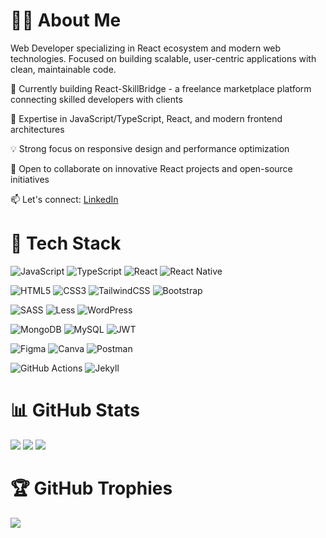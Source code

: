 # 👨‍💻 About Me
Web Developer specializing in React ecosystem and modern web technologies. Focused on building scalable, user-centric applications with clean, maintainable code.

🔨 Currently building React-SkillBridge - a freelance marketplace platform connecting skilled developers with clients

🚀 Expertise in JavaScript/TypeScript, React, and modern frontend architectures

💡 Strong focus on responsive design and performance optimization

🤝 Open to collaborate on innovative React projects and open-source initiatives

📫 Let's connect: [LinkedIn](https://www.linkedin.com/in/martynas-mockapetris)

# 🚀 Tech Stack
![JavaScript](https://img.shields.io/badge/javascript-%23323330.svg?style=for-the-badge&logo=javascript&logoColor=%23F7DF1E) ![TypeScript](https://img.shields.io/badge/typescript-%23007ACC.svg?style=for-the-badge&logo=typescript&logoColor=white) ![React](https://img.shields.io/badge/react-%2320232a.svg?style=for-the-badge&logo=react&logoColor=%2361DAFB) ![React Native](https://img.shields.io/badge/react_native-%2320232a.svg?style=for-the-badge&logo=react&logoColor=%2361DAFB)

![HTML5](https://img.shields.io/badge/html5-%23E34F26.svg?style=for-the-badge&logo=html5&logoColor=white) ![CSS3](https://img.shields.io/badge/css3-%231572B6.svg?style=for-the-badge&logo=css3&logoColor=white) ![TailwindCSS](https://img.shields.io/badge/tailwindcss-%2338B2AC.svg?style=for-the-badge&logo=tailwind-css&logoColor=white) ![Bootstrap](https://img.shields.io/badge/bootstrap-%238511FA.svg?style=for-the-badge&logo=bootstrap&logoColor=white)

![SASS](https://img.shields.io/badge/SASS-hotpink.svg?style=for-the-badge&logo=SASS&logoColor=white) ![Less](https://img.shields.io/badge/less-2B4C80?style=for-the-badge&logo=less&logoColor=white) ![WordPress](https://img.shields.io/badge/WordPress-%23117AC9.svg?style=for-the-badge&logo=WordPress&logoColor=white)

![MongoDB](https://img.shields.io/badge/MongoDB-%234ea94b.svg?style=for-the-badge&logo=mongodb&logoColor=white) ![MySQL](https://img.shields.io/badge/mysql-%2300000f.svg?style=for-the-badge&logo=mysql&logoColor=white) ![JWT](https://img.shields.io/badge/JWT-black?style=for-the-badge&logo=JSON%20web%20tokens)

![Figma](https://img.shields.io/badge/figma-%23F24E1E.svg?style=for-the-badge&logo=figma&logoColor=white) ![Canva](https://img.shields.io/badge/Canva-%2300C4CC.svg?style=for-the-badge&logo=Canva&logoColor=white) ![Postman](https://img.shields.io/badge/Postman-FF6C37?style=for-the-badge&logo=postman&logoColor=white)

![GitHub Actions](https://img.shields.io/badge/github%20actions-%232671E5.svg?style=for-the-badge&logo=githubactions&logoColor=white) ![Jekyll](https://img.shields.io/badge/jekyll-%23CC0000.svg?style=for-the-badge&logo=jekyll&logoColor=white)

# 📊 GitHub Stats
![](https://github-readme-stats.vercel.app/api?username=Martynas-Mockapetris&theme=tokyonight&hide_border=true&count_private=true&custom_title=GitHub%20Stats%20(2025+)&from=2025)
![](https://github-readme-streak-stats.herokuapp.com/?user=Martynas-Mockapetris&theme=tokyonight&hide_border=true&date_format=%Y-%m-%d&start_date=2025-01-01)
![](https://github-readme-stats.vercel.app/api/top-langs/?username=Martynas-Mockapetris&theme=tokyonight&hide_border=true&count_private=true&layout=compact&from=2025)

# 🏆 GitHub Trophies
![](https://github-profile-trophy.vercel.app/?username=Martynas-Mockapetris&theme=tokyonight&no-frame=true&no-bg=false&margin-w=4&margin-h=4&column=7)
